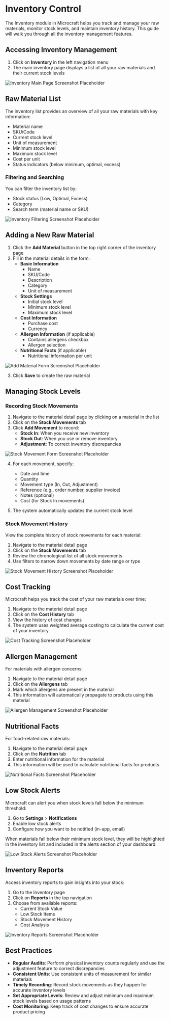 # Inventory Control

The Inventory module in Microcraft helps you track and manage your raw materials, monitor stock levels, and maintain inventory history. This guide will walk you through all the inventory management features.

## Accessing Inventory Management

1. Click on **Inventory** in the left navigation menu
2. The main inventory page displays a list of all your raw materials and their current stock levels

![Inventory Main Page Screenshot Placeholder](#)

## Raw Material List

The inventory list provides an overview of all your raw materials with key information:

- Material name
- SKU/Code
- Current stock level
- Unit of measurement
- Minimum stock level
- Maximum stock level
- Cost per unit
- Status indicators (below minimum, optimal, excess)

### Filtering and Searching

You can filter the inventory list by:
- Stock status (Low, Optimal, Excess)
- Category
- Search term (material name or SKU)

![Inventory Filtering Screenshot Placeholder](#)

## Adding a New Raw Material

1. Click the **Add Material** button in the top right corner of the inventory page
2. Fill in the material details in the form:
   - **Basic Information**
     - Name
     - SKU/Code
     - Description
     - Category
     - Unit of measurement
   - **Stock Settings**
     - Initial stock level
     - Minimum stock level
     - Maximum stock level
   - **Cost Information**
     - Purchase cost
     - Currency
   - **Allergen Information** (if applicable)
     - Contains allergens checkbox
     - Allergen selection
   - **Nutritional Facts** (if applicable)
     - Nutritional information per unit

![Add Material Form Screenshot Placeholder](#)

3. Click **Save** to create the raw material

## Managing Stock Levels

### Recording Stock Movements

1. Navigate to the material detail page by clicking on a material in the list
2. Click on the **Stock Movements** tab
3. Click **Add Movement** to record:
   - **Stock In**: When you receive new inventory
   - **Stock Out**: When you use or remove inventory
   - **Adjustment**: To correct inventory discrepancies

![Stock Movement Form Screenshot Placeholder](#)

4. For each movement, specify:
   - Date and time
   - Quantity
   - Movement type (In, Out, Adjustment)
   - Reference (e.g., order number, supplier invoice)
   - Notes (optional)
   - Cost (for Stock In movements)

5. The system automatically updates the current stock level

### Stock Movement History

View the complete history of stock movements for each material:

1. Navigate to the material detail page
2. Click on the **Stock Movements** tab
3. Review the chronological list of all stock movements
4. Use filters to narrow down movements by date range or type

![Stock Movement History Screenshot Placeholder](#)

## Cost Tracking

Microcraft helps you track the cost of your raw materials over time:

1. Navigate to the material detail page
2. Click on the **Cost History** tab
3. View the history of cost changes
4. The system uses weighted average costing to calculate the current cost of your inventory

![Cost Tracking Screenshot Placeholder](#)

## Allergen Management

For materials with allergen concerns:

1. Navigate to the material detail page
2. Click on the **Allergens** tab
3. Mark which allergens are present in the material
4. This information will automatically propagate to products using this material

![Allergen Management Screenshot Placeholder](#)

## Nutritional Facts

For food-related raw materials:

1. Navigate to the material detail page
2. Click on the **Nutrition** tab
3. Enter nutritional information for the material
4. This information will be used to calculate nutritional facts for products

![Nutritional Facts Screenshot Placeholder](#)

## Low Stock Alerts

Microcraft can alert you when stock levels fall below the minimum threshold:

1. Go to **Settings** > **Notifications**
2. Enable low stock alerts
3. Configure how you want to be notified (in-app, email)

When materials fall below their minimum stock level, they will be highlighted in the inventory list and included in the alerts section of your dashboard.

![Low Stock Alerts Screenshot Placeholder](#)

## Inventory Reports

Access inventory reports to gain insights into your stock:

1. Go to the Inventory page
2. Click on **Reports** in the top navigation
3. Choose from available reports:
   - Current Stock Value
   - Low Stock Items
   - Stock Movement History
   - Cost Analysis

![Inventory Reports Screenshot Placeholder](#)

## Best Practices

- **Regular Audits**: Perform physical inventory counts regularly and use the adjustment feature to correct discrepancies
- **Consistent Units**: Use consistent units of measurement for similar materials
- **Timely Recording**: Record stock movements as they happen for accurate inventory levels
- **Set Appropriate Levels**: Review and adjust minimum and maximum stock levels based on usage patterns
- **Cost Monitoring**: Keep track of cost changes to ensure accurate product pricing
